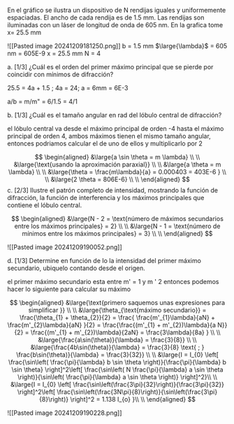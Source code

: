 En el gráfico se ilustra un dispositivo de N rendijas iguales y uniformemente espaciadas. El ancho de cada rendija es de 1.5 mm. Las rendijas son iluminadas con un láser de longitud de onda de 605 nm. En la grafica tome x= 25.5 mm

![[Pasted image 20241209181250.png]]
b = 1.5 mm
$\large{\lambda}$ = 605 nm = 605E-9
x = 25.5 mm
N = 4

a. [1/3] ¿Cuál es el orden del primer máximo principal que se pierde por coincidir con mínimos de difracción?

25.5 = 4a + 1.5 ; 4a = 24; a = 6mm = 6E-3

a/b = m/m" = 6/1.5 = 4/1

b. [1/3] ¿Cuál es el tamaño angular en rad del lóbulo central de difracción?

el lóbulo central va desde el máximo principal de orden -4 hasta el máximo principal de orden 4, ambos máximos tienen el mismo tamaño angular, entonces podriamos calcular el de uno de ellos y multiplicarlo por 2 

$$
\begin{aligned}
&\large{a \sin \theta = m \lambda} \\ \\
&\large{\text{usando la aproximación paraxial}} \\ \\
&\large{a \theta = m \lambda} \\ \\
&\large{\theta = \frac{m\lambda}{a} = 0.000403 = 403E-6 } \\ \\
&\large{2 \theta = 806E-6} \\ \\
\end{aligned}
$$
c. [2/3] Ilustre el patrón completo de intensidad, mostrando la función de difracción, la función de interferencia y los máximos principales que contiene el lóbulo central. 

$$
\begin{aligned}
&\large{N - 2 = \text{número de máximos secundarios entre los máximos principales} = 2} \\ \\
&\large{N - 1  = \text{número de mínimos entre los máximos principales} = 3} \\ \\
\end{aligned}
$$

![[Pasted image 20241209190052.png]]

d. [1/3] Determine en función de Io la intensidad del primer máximo secundario, ubiquelo contando desde el origen.

el primer máximo secundario esta entre m' = 1 y m ' 2 entonces podemos hacer lo siguiente para calcular su máximo

$$
\begin{aligned}
&\large{\text{primero saquemos unas expresiones para simplificar }} \\ \\
&\large{\theta_{\text{máximo secundario}} = \frac{\theta_{1} + \theta_{2}}{2} = \frac{ \frac{m'_{1}\lambda}{aN} + \frac{m'_{2}\lambda}{aN} }{2} = \frac{\frac{(m'_{1} + m'_{2})\lambda}{a N}}{2} = \frac{(m'_{1} + m'_{2})\lambda}{2aN} = \frac{3\lambda}{8a}  } \\ \\
&\large{\frac{a\sin(\theta)}{\lambda} = \frac{3}{8}} \\ \\
&\large{\frac{4b\sin(\theta)}{\lambda} = \frac{3}{8} \text{  ;  } \frac{b\sin(\theta)}{\lambda} = \frac{3}{32}} \\ \\
&\large{I = I_{0} \left[ \frac{\sin\left( \frac{\pi}{\lambda} b \sin \theta \right)}{\frac{\pi}{\lambda} b \sin \theta} \right]^2\left[ \frac{\sin\left( N \frac{\pi}{\lambda} a \sin \theta \right)}{\sin\left( \frac{\pi}{\lambda} a \sin \theta \right)} \right]^2}\\ \\
&\large{I = I_{0} \left[ \frac{\sin\left(\frac{3\pi}{32}\right)}{\frac{3\pi}{32}} \right]^2\left[ \frac{\sin\left(\frac{3N\pi}{8}\right)}{\sin\left(\frac{3\pi}{8}\right)} \right]^2 = 1.138 I_{o}  }\\ \\
\end{aligned}
$$

![[Pasted image 20241209190228.png]]
